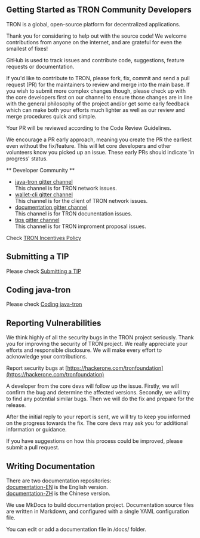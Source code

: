 
## Getting Started as TRON Community Developers

TRON is a global, open-source platform for decentralized applications. 

Thank you for considering to help out with the source code! We welcome contributions from anyone on the internet, and are grateful for even the smallest of fixes!

GitHub is used to track issues and contribute code, suggestions, feature requests or documentation.

If you'd like to contribute to TRON, please fork, fix, commit and send a pull request (PR) for the maintainers to review and merge into the main base. If you wish to submit more complex changes though, please check up with the core developers first on our channel to ensure those changes are in line with the general philosophy of the project and/or get some early feedback which can make both your efforts much lighter as well as our review and merge procedures quick and simple.

Your PR will be reviewed according to the Code Review Guidelines.

We encourage a PR early approach, meaning you create the PR the earliest even without the fix/feature. This will let core developers and other volunteers know you picked up an issue. These early PRs should indicate 'in progress' status.

** Developer Community **

* [java-tron gitter channel](https://gitter.im/tronprotocol/allcoredev)   
This channel is for TRON network issues.    
* [wallet-cli gitter channel](https://gitter.im/tronprotocol/wallet-cli)  
This channel is for the client of TRON network issues.   
* [documentation gitter channel](https://gitter.im/tronprotocol/documentation)  
This channel is for TRON docunentation issues.   
* [tips gitter channel](https://gitter.im/tronprotocol/TIPs)   
This channel is for TRON improment proposal issues.  

Check [TRON Incentives Policy](incentives.md)

## Submitting a TIP

Please check [Submitting a TIP](./tips.md)      

## Coding java-tron

Please check [Coding java-tron](./java-tron.md)    

## Reporting Vulnerabilities

We think highly of all the security bugs in the TRON project seriously. Thank you for improving the security of TRON project. We really appreciate your efforts and responsible disclosure. We will make every effort to acknowledge your contributions.
  
Report security bugs at [https://hackerone.com/tronfoundation](https://hackerone.com/tronfoundation)  

A developer from the core devs will follow up the issue. Firstly, we will confirm the bug and determine the affected versions. Secondly, we will try to find any potential similar bugs. Then we will do the fix and prepare for the release. 

After the initial reply to your report is sent, we will try to keep you informed on the progress towards the fix. The core devs may ask you for additional information or guidance.  

If you have suggestions on how this process could be improved, please submit a pull request.

## Writing Documentation

There are two documentation repositories:  
[documentation-EN](https://github.com/tronprotocol/documentation-EN) is the English version.   
[documentation-ZH](https://github.com/tronprotocol/documentation-ZH) is the Chinese version.  

We use MkDocs to build documentation project. Documentation source files are written in Markdown, and configured with a single YAML configuration file.

You can edit or add a documentation file in /docs/ folder.

